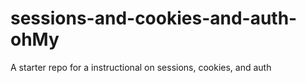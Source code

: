 # sessions-and-cookies-and-auth-ohMy
A starter repo for a instructional on sessions, cookies, and auth
